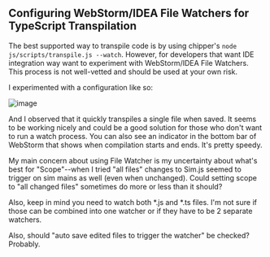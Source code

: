## Configuring WebStorm/IDEA File Watchers for TypeScript Transpilation

The best supported way to transpile code is by using chipper's `node js/scripts/transpile.js --watch`. However, for
developers that want IDE integration way want to experiment with WebStorm/IDEA File Watchers. This process is not
well-vetted and should be used at your own risk.

I experimented with a configuration like so:

![image](https://user-images.githubusercontent.com/679486/143963489-ab2c1ae7-86b2-4bbf-bc29-d54cbf144353.png)

And I observed that it quickly transpiles a single file when saved. It seems to be working nicely and could be a good
solution for those who don't want to run a watch process. You can also see an indicator in the bottom bar of WebStorm
that shows when compilation starts and ends. It's pretty speedy.

My main concern about using File Watcher is my uncertainty about what's best for "Scope"--when I tried "all files"
changes to Sim.js seemed to trigger on sim mains as well (even when unchanged). Could setting scope to "all changed
files" sometimes do more or less than it should?

Also, keep in mind you need to watch both *.js and *.ts files. I'm not sure if those can be combined into one watcher or
if they have to be 2 separate watchers.

Also, should "auto save edited files to trigger the watcher" be checked? Probably.